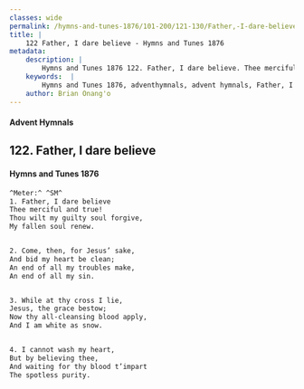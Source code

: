 ```yaml
---
classes: wide
permalink: /hymns-and-tunes-1876/101-200/121-130/Father,-I-dare-believe/
title: |
    122 Father, I dare believe - Hymns and Tunes 1876
metadata:
    description: |
        Hymns and Tunes 1876 122. Father, I dare believe. Thee merciful and true! Thou wilt my guilty soul forgive, My fallen soul renew. 
    keywords:  |
        Hymns and Tunes 1876, adventhymnals, advent hymnals, Father, I dare believe, Thee merciful and true!, 
    author: Brian Onang'o
---
```


#### Advent Hymnals
## 122. Father, I dare believe
####  Hymns and Tunes 1876

```txt
^Meter:^ ^SM^
1. Father, I dare believe
Thee merciful and true!
Thou wilt my guilty soul forgive,
My fallen soul renew.


2. Come, then, for Jesus’ sake,
And bid my heart be clean;
An end of all my troubles make,
An end of all my sin.


3. While at thy cross I lie,
Jesus, the grace bestow;
Now thy all-cleansing blood apply,
And I am white as snow.


4. I cannot wash my heart,
But by believing thee,
And waiting for thy blood t’impart
The spotless purity.
```